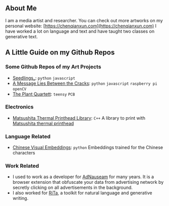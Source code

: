 ## About Me

I am a media artist and researcher. You can check out more artworks on my personal website: [https://chenqianxun.com](https://chenqianxun.com)
I have worked a lot on language and text and have taught two classes on generative text.

## A Little Guide on my Github Repos
### Some Github Repos of my Art Projects
- [Seedlings_](https://github.com/cqx931/seedlings): `python` `javascript`
- [A Message Lies Between the Cracks](https://github.com/digitalmediabremen/A_Message_Lies_Between_the_Cracks_Documentation): `python`  `javascript` `raspberry pi` `openCV`
- [The Plant Quartett](https://github.com/digitalmediabremen/The-Plant-Quartett): `teensy` `PCB`

### Electronics
- [Matsushita Thermal Printhead Library](https://github.com/cqx931/Matsushita_Thermal_Printer_Library): `C++` A library to print with [Matsushita thermal printhead](https://www.pollin.de/p/matsushita-thermo-druckelement-epl1801s2e-721066)

### Language Related
- [Chinese Visual Embeddings](https://github.com/cqx931/chineseVisualEmbeddings): `python` Embeddings trained for the Chinese characters

### Work Related
-  I used to work as a developer for [AdNauseam](https://github.com/dhowe/AdNauseam) for many years. It is a browser extension that obfuscate your data from advertising network by secretly clicking on all advertisements in the background.
-  I also worked for [RiTa](https://github.com/dhowe/rita), a toolkit for natural language and generative writing.

